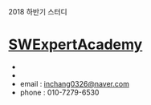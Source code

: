 ﻿2018 하반기 스터디


[SWExpertAcademy](https://www.swexpertacademy.com/main/main.do) 
============================





- 
- 
- email : inchang0326@naver.com
- phone : 010-7279-6530

